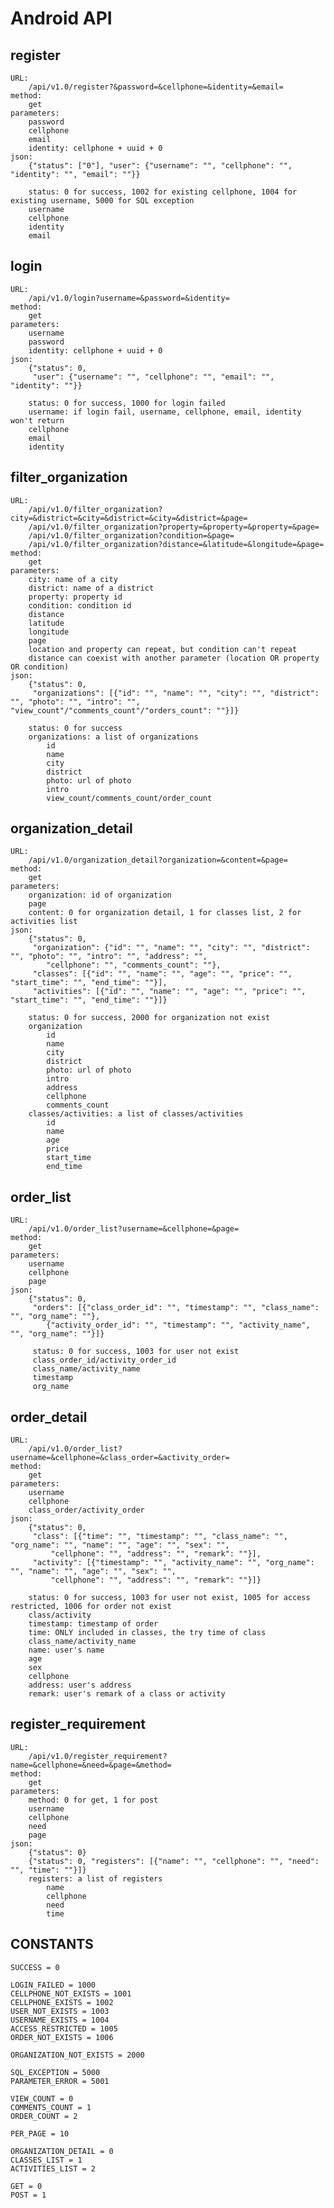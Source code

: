 Android API
====

register
----
    URL:
        /api/v1.0/register?&password=&cellphone=&identity=&email=
    method:
        get
    parameters:
        password
        cellphone
        email
        identity: cellphone + uuid + 0
    json:
        {"status": ["0"], "user": {"username": "", "cellphone": "", "identity": "", "email": ""}}
        
        status: 0 for success, 1002 for existing cellphone, 1004 for existing username, 5000 for SQL exception
        username
        cellphone
        identity
        email
        
login
----
    URL:
        /api/v1.0/login?username=&password=&identity=
    method:
        get
    parameters:
        username
        password
        identity: cellphone + uuid + 0
    json:
        {"status": 0,
         "user": {"username": "", "cellphone": "", "email": "", "identity": ""}}
             
        status: 0 for success, 1000 for login failed
        username: if login fail, username, cellphone, email, identity won't return
        cellphone
        email
        identity
        
filter_organization
---
    URL:
        /api/v1.0/filter_organization?city=&district=&city=&district=&city=&district=&page=
        /api/v1.0/filter_organization?property=&property=&property=&page=  
        /api/v1.0/filter_organization?condition=&page=
        /api/v1.0/filter_organization?distance=&latitude=&longitude=&page=
    method:
        get
    parameters:
        city: name of a city
        district: name of a district
        property: property id
        condition: condition id
        distance
        latitude
        longitude
        page
        location and property can repeat, but condition can't repeat
        distance can coexist with another parameter (location OR property OR condition)
    json:
        {"status": 0,
         "organizations": [{"id": "", "name": "", "city": "", "district": "", "photo": "", "intro": "", "view_count"/"comments_count"/"orders_count": ""}]}
         
        status: 0 for success
        organizations: a list of organizations
            id
            name
            city
            district
            photo: url of photo
            intro
            view_count/comments_count/order_count
        
organization_detail
---
    URL:
        /api/v1.0/organization_detail?organization=&content=&page=
    method:
        get
    parameters:
        organization: id of organization
        page
        content: 0 for organization detail, 1 for classes list, 2 for activities list
    json:
        {"status": 0,
         "organization": {"id": "", "name": "", "city": "", "district": "", "photo": "", "intro": "", "address": "",
            "cellphone": "", "comments_count": ""},
         "classes": [{"id": "", "name": "", "age": "", "price": "", "start_time": "", "end_time": ""}],
         "activities": [{"id": "", "name": "", "age": "", "price": "", "start_time": "", "end_time": ""}]}
         
        status: 0 for success, 2000 for organization not exist
        organization
            id
            name
            city
            district
            photo: url of photo
            intro
            address
            cellphone
            comments_count
        classes/activities: a list of classes/activities
            id
            name
            age
            price
            start_time
            end_time
    
order_list
---
    URL:
        /api/v1.0/order_list?username=&cellphone=&page=
    method:
        get
    parameters:
        username
        cellphone
        page
    json:
        {"status": 0,
         "orders": [{"class_order_id": "", "timestamp": "", "class_name": "", "org_name": ""},
            {"activity_order_id": "", "timestamp": "", "activity_name", "", "org_name": ""}]}
         
         status: 0 for success, 1003 for user not exist
         class_order_id/activity_order_id
         class_name/activity_name
         timestamp
         org_name
         
order_detail
---
    URL:
        /api/v1.0/order_list?username=&cellphone=&class_order=&activity_order=
    method:
        get
    parameters:
        username
        cellphone
        class_order/activity_order
    json:
        {"status": 0,
         "class": [{"time": "", "timestamp": "", "class_name": "", "org_name": "", "name": "", "age": "", "sex": "",
             "cellphone": "", "address": "", "remark": ""}],
         "activity": [{"timestamp": "", "activity_name": "", "org_name": "", "name": "", "age": "", "sex": "",
             "cellphone": "", "address": "", "remark": ""}]}
         
        status: 0 for success, 1003 for user not exist, 1005 for access restricted, 1006 for order not exist
        class/activity
        timestamp: timestamp of order
        time: ONLY included in classes, the try time of class
        class_name/activity_name
        name: user's name
        age
        sex
        cellphone
        address: user's address
        remark: user's remark of a class or activity
    
register_requirement
---
    URL:
        /api/v1.0/register_requirement?name=&cellphone=&need=&page=&method=
    method:
        get
    parameters:
        method: 0 for get, 1 for post
        username
        cellphone
        need
        page
    json:
        {"status": 0}
        {"status": 0, "registers": [{"name": "", "cellphone": "", "need": "", "time": ""}]}
        registers: a list of registers
            name
            cellphone
            need
            time
            
CONSTANTS
---
    SUCCESS = 0
    
    LOGIN_FAILED = 1000
    CELLPHONE_NOT_EXISTS = 1001
    CELLPHONE_EXISTS = 1002
    USER_NOT_EXISTS = 1003
    USERNAME_EXISTS = 1004
    ACCESS_RESTRICTED = 1005
    ORDER_NOT_EXISTS = 1006
    
    ORGANIZATION_NOT_EXISTS = 2000
    
    SQL_EXCEPTION = 5000
    PARAMETER_ERROR = 5001
    
    VIEW_COUNT = 0
    COMMENTS_COUNT = 1
    ORDER_COUNT = 2
    
    PER_PAGE = 10
    
    ORGANIZATION_DETAIL = 0
    CLASSES_LIST = 1
    ACTIVITIES_LIST = 2
    
    GET = 0
    POST = 1
    